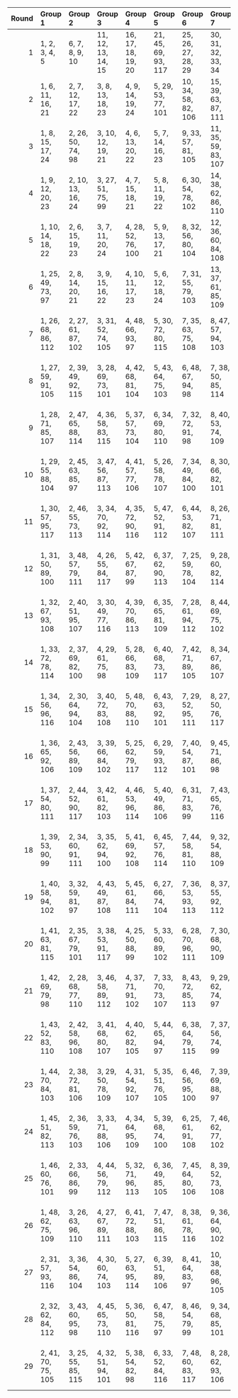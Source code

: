 |   Round | Group 1            | Group 2            | Group 3            | Group 4            | Group 5             | Group 6             | Group 7             | Group 8             | Group 9             | Group 10            | Group 11            | Group 12            | Group 13            | Group 14            | Group 15            | Group 16            | Group 17            | Group 18             | Group 19                | Group 20                | Group 21                | Group 22          | Group 23           | Group 24           |
|--------:|:-------------------|:-------------------|:-------------------|:-------------------|:--------------------|:--------------------|:--------------------|:--------------------|:--------------------|:--------------------|:--------------------|:--------------------|:--------------------|:--------------------|:--------------------|:--------------------|:--------------------|:---------------------|:------------------------|:------------------------|:------------------------|:------------------|:-------------------|:-------------------|
|       1 | 1, 2, 3, 4, 5      | 6, 7, 8, 9, 10     | 11, 12, 13, 14, 15 | 16, 17, 18, 19, 20 | 21, 45, 69, 93, 117 | 25, 26, 27, 28, 29  | 30, 31, 32, 33, 34  | 35, 36, 37, 38, 39  | 40, 41, 42, 43, 44  | 49, 50, 51, 52, 53  | 54, 55, 56, 57, 58  | 59, 60, 61, 62, 63  | 64, 65, 66, 67, 68  | 73, 74, 75, 76, 77  | 78, 79, 80, 81, 82  | 83, 84, 85, 86, 87  | 88, 89, 90, 91, 92  | 97, 98, 99, 100, 101 | 102, 103, 104, 105, 106 | 107, 108, 109, 110, 111 | 112, 113, 114, 115, 116 | 22, 46, 70, 94    | 23, 47, 71, 95     | 24, 48, 72, 96     |
|       2 | 1, 6, 11, 16, 21   | 2, 7, 12, 17, 22   | 3, 8, 13, 18, 23   | 4, 9, 14, 19, 24   | 5, 29, 53, 77, 101  | 10, 34, 58, 82, 106 | 15, 39, 63, 87, 111 | 20, 44, 68, 92, 116 | 25, 30, 35, 40, 45  | 26, 31, 36, 41, 46  | 27, 32, 37, 42, 47  | 28, 33, 38, 43, 48  | 49, 54, 59, 64, 69  | 50, 55, 60, 65, 70  | 51, 56, 61, 66, 71  | 52, 57, 62, 67, 72  | 73, 78, 83, 88, 93  | 74, 79, 84, 89, 94   | 75, 80, 85, 90, 95      | 76, 81, 86, 91, 96      | 97, 102, 107, 112, 117  | 98, 103, 108, 113 | 99, 104, 109, 114  | 100, 105, 110, 115 |
|       3 | 1, 8, 15, 17, 24   | 2, 26, 50, 74, 98  | 3, 10, 12, 19, 21  | 4, 6, 13, 20, 22   | 5, 7, 14, 16, 23    | 9, 33, 57, 81, 105  | 11, 35, 59, 83, 107 | 18, 42, 66, 90, 114 | 25, 32, 39, 41, 48  | 27, 34, 36, 43, 45  | 28, 30, 37, 44, 46  | 29, 31, 38, 40, 47  | 49, 56, 63, 65, 72  | 51, 58, 60, 67, 69  | 52, 54, 61, 68, 70  | 53, 55, 62, 64, 71  | 73, 80, 87, 89, 96  | 75, 82, 84, 91, 93   | 76, 78, 85, 92, 94      | 77, 79, 86, 88, 95      | 99, 106, 108, 115, 117  | 97, 104, 111, 113 | 100, 102, 109, 116 | 101, 103, 110, 112 |
|       4 | 1, 9, 12, 20, 23   | 2, 10, 13, 16, 24  | 3, 27, 51, 75, 99  | 4, 7, 15, 18, 21   | 5, 8, 11, 19, 22    | 6, 30, 54, 78, 102  | 14, 38, 62, 86, 110 | 17, 41, 65, 89, 113 | 25, 33, 36, 44, 47  | 26, 34, 37, 40, 48  | 28, 31, 39, 42, 45  | 29, 32, 35, 43, 46  | 49, 57, 60, 68, 71  | 50, 58, 61, 64, 72  | 52, 55, 63, 66, 69  | 53, 56, 59, 67, 70  | 73, 81, 84, 92, 95  | 74, 82, 85, 88, 96   | 76, 79, 87, 90, 93      | 77, 80, 83, 91, 94      | 100, 103, 111, 114, 117 | 97, 105, 108, 116 | 98, 106, 109, 112  | 101, 104, 107, 115 |
|       5 | 1, 10, 14, 18, 22  | 2, 6, 15, 19, 23   | 3, 7, 11, 20, 24   | 4, 28, 52, 76, 100 | 5, 9, 13, 17, 21    | 8, 32, 56, 80, 104  | 12, 36, 60, 84, 108 | 16, 40, 64, 88, 112 | 25, 34, 38, 42, 46  | 26, 30, 39, 43, 47  | 27, 31, 35, 44, 48  | 29, 33, 37, 41, 45  | 49, 58, 62, 66, 70  | 50, 54, 63, 67, 71  | 51, 55, 59, 68, 72  | 53, 57, 61, 65, 69  | 73, 82, 86, 90, 94  | 74, 78, 87, 91, 95   | 75, 79, 83, 92, 96      | 77, 81, 85, 89, 93      | 101, 105, 109, 113, 117 | 97, 106, 110, 114 | 98, 102, 111, 115  | 99, 103, 107, 116  |
|       6 | 1, 25, 49, 73, 97  | 2, 8, 14, 20, 21   | 3, 9, 15, 16, 22   | 4, 10, 11, 17, 23  | 5, 6, 12, 18, 24    | 7, 31, 55, 79, 103  | 13, 37, 61, 85, 109 | 19, 43, 67, 91, 115 | 26, 32, 38, 44, 45  | 27, 33, 39, 40, 46  | 28, 34, 35, 41, 47  | 29, 30, 36, 42, 48  | 50, 56, 62, 68, 69  | 51, 57, 63, 64, 70  | 52, 58, 59, 65, 71  | 53, 54, 60, 66, 72  | 74, 80, 86, 92, 93  | 75, 81, 87, 88, 94   | 76, 82, 83, 89, 95      | 77, 78, 84, 90, 96      | 98, 104, 110, 116, 117  | 99, 105, 111, 112 | 100, 106, 107, 113 | 101, 102, 108, 114 |
|       7 | 1, 26, 68, 86, 112 | 2, 27, 61, 87, 102 | 3, 31, 52, 74, 105 | 4, 48, 66, 93, 97  | 5, 30, 72, 80, 115  | 7, 35, 63, 75, 108  | 8, 47, 57, 94, 103  | 9, 40, 70, 89, 116  | 10, 41, 71, 76, 109 | 11, 38, 67, 92, 113 | 12, 29, 51, 90, 110 | 13, 46, 64, 84, 98  | 14, 25, 56, 83, 114 | 16, 34, 62, 81, 99  | 18, 36, 69, 78, 111 | 19, 45, 60, 88, 107 | 20, 39, 65, 85, 117 | 21, 32, 58, 73, 100  | 22, 28, 53, 79, 104     | 23, 43, 59, 96, 106     | 24, 37, 50, 95, 101     | 6, 42, 55, 77     | 15, 44, 54, 91     | 17, 33, 49, 82     |
|       8 | 1, 27, 59, 91, 105 | 2, 39, 49, 92, 115 | 3, 28, 69, 73, 101 | 4, 42, 68, 81, 104 | 5, 43, 64, 75, 103  | 6, 48, 67, 94, 98   | 7, 38, 50, 85, 114  | 8, 33, 63, 90, 100  | 9, 46, 65, 83, 111  | 10, 37, 60, 86, 97  | 11, 44, 55, 87, 109 | 13, 34, 71, 77, 117 | 14, 32, 70, 79, 106 | 15, 35, 57, 80, 102 | 17, 47, 61, 93, 107 | 18, 45, 54, 74, 116 | 20, 26, 66, 76, 113 | 21, 31, 62, 95, 108  | 22, 25, 51, 96, 112     | 23, 40, 56, 78, 110     | 24, 36, 52, 89, 99      | 12, 30, 58, 88    | 16, 41, 53, 84     | 19, 29, 72, 82     |
|       9 | 1, 28, 71, 85, 107 | 2, 47, 65, 88, 114 | 4, 36, 58, 83, 115 | 5, 37, 57, 73, 104 | 6, 34, 69, 80, 110  | 7, 32, 72, 91, 98   | 8, 40, 53, 74, 109  | 10, 43, 66, 79, 100 | 11, 48, 54, 84, 105 | 12, 25, 68, 93, 102 | 13, 39, 59, 82, 116 | 14, 46, 61, 81, 117 | 15, 26, 64, 89, 108 | 16, 31, 63, 94, 113 | 17, 29, 70, 76, 99  | 19, 44, 50, 77, 111 | 20, 35, 60, 78, 112 | 21, 41, 56, 86, 101  | 22, 30, 52, 75, 106     | 23, 33, 62, 87, 103     | 24, 42, 51, 92, 97      | 3, 45, 67, 90     | 9, 27, 49, 96      | 18, 38, 55, 95     |
|      10 | 1, 29, 55, 88, 104 | 2, 45, 63, 85, 97  | 3, 47, 56, 87, 113 | 4, 41, 57, 77, 106 | 5, 26, 58, 78, 107  | 7, 34, 49, 84, 100  | 8, 30, 66, 82, 101  | 9, 44, 72, 93, 99   | 10, 35, 53, 89, 98  | 11, 46, 68, 91, 103 | 12, 33, 54, 96, 117 | 13, 38, 70, 74, 108 | 14, 48, 52, 92, 102 | 15, 37, 51, 79, 116 | 18, 39, 71, 94, 110 | 19, 27, 69, 83, 112 | 20, 43, 62, 73, 111 | 21, 36, 67, 80, 109  | 22, 40, 61, 76, 115     | 23, 25, 60, 90, 105     | 24, 31, 64, 81, 114     | 6, 32, 50, 86     | 16, 42, 65, 95     | 17, 28, 59, 75     |
|      11 | 1, 30, 57, 95, 117 | 2, 46, 55, 73, 113 | 3, 34, 70, 92, 114 | 4, 35, 72, 90, 116 | 5, 47, 52, 91, 112  | 6, 44, 53, 82, 107  | 8, 26, 71, 81, 111  | 9, 37, 67, 76, 110  | 10, 48, 56, 85, 108 | 11, 45, 49, 79, 102 | 12, 42, 50, 83, 106 | 14, 29, 69, 87, 105 | 15, 31, 60, 75, 104 | 16, 33, 59, 74, 101 | 17, 39, 58, 77, 98  | 18, 43, 61, 80, 99  | 20, 25, 64, 86, 100 | 21, 28, 54, 89, 97   | 22, 32, 65, 78, 103     | 23, 38, 51, 84, 109     | 24, 27, 62, 88, 115     | 7, 41, 66, 96     | 13, 40, 63, 93     | 19, 36, 68, 94     |
|      12 | 1, 31, 50, 89, 100 | 3, 48, 57, 79, 111 | 4, 26, 55, 84, 117 | 5, 42, 67, 87, 99  | 6, 37, 62, 90, 113  | 7, 25, 59, 78, 104  | 9, 28, 60, 82, 114  | 10, 33, 61, 92, 110 | 12, 46, 63, 86, 109 | 13, 27, 53, 94, 106 | 14, 47, 66, 73, 116 | 15, 40, 69, 96, 103 | 16, 45, 68, 75, 115 | 17, 43, 51, 81, 102 | 18, 32, 64, 77, 105 | 19, 38, 58, 93, 101 | 20, 36, 70, 95, 97  | 21, 39, 72, 76, 112  | 22, 44, 71, 80, 108     | 23, 41, 52, 85, 98      | 24, 30, 56, 91, 107     | 2, 29, 54, 83     | 8, 35, 49, 88      | 11, 34, 65, 74     |
|      13 | 1, 32, 67, 93, 108 | 2, 40, 51, 95, 107 | 3, 30, 49, 77, 116 | 4, 39, 70, 86, 113 | 6, 35, 65, 81, 109  | 7, 28, 61, 94, 112  | 8, 44, 69, 75, 102  | 9, 31, 66, 78, 106  | 11, 36, 62, 96, 98  | 12, 38, 56, 76, 97  | 13, 47, 60, 79, 110 | 14, 41, 55, 82, 111 | 15, 29, 71, 92, 100 | 16, 27, 52, 80, 103 | 17, 26, 54, 90, 115 | 18, 25, 57, 89, 101 | 19, 48, 64, 73, 99  | 20, 34, 72, 87, 104  | 21, 43, 53, 88, 105     | 22, 37, 58, 84, 114     | 23, 42, 63, 74, 117     | 5, 46, 59, 85     | 10, 45, 50, 91     | 24, 33, 68, 83     |
|      14 | 1, 33, 72, 78, 114 | 2, 37, 69, 82, 100 | 4, 29, 61, 75, 98  | 5, 28, 66, 83, 109 | 6, 40, 68, 73, 117  | 7, 42, 71, 89, 105  | 8, 34, 67, 86, 107  | 9, 25, 58, 92, 103  | 10, 32, 57, 74, 115 | 11, 43, 70, 77, 104 | 12, 41, 62, 91, 116 | 13, 26, 52, 88, 101 | 15, 38, 65, 90, 112 | 16, 30, 51, 85, 111 | 18, 31, 53, 87, 97  | 19, 35, 56, 84, 106 | 20, 27, 54, 81, 108 | 21, 47, 50, 96, 102  | 22, 48, 59, 95, 113     | 23, 45, 55, 94, 99      | 24, 46, 49, 93, 110     | 3, 44, 64, 76     | 14, 39, 60, 80     | 17, 36, 63, 79     |
|      15 | 1, 34, 56, 96, 116 | 2, 30, 64, 94, 104 | 3, 40, 72, 83, 108 | 5, 48, 70, 88, 110 | 6, 43, 63, 92, 101  | 7, 29, 52, 95, 111  | 8, 27, 50, 76, 117  | 9, 42, 53, 73, 115  | 10, 47, 69, 84, 99  | 11, 41, 60, 93, 100 | 12, 39, 67, 75, 114 | 14, 36, 71, 74, 112 | 15, 28, 55, 81, 98  | 16, 44, 61, 86, 105 | 17, 37, 68, 87, 106 | 18, 33, 58, 79, 109 | 20, 32, 49, 90, 107 | 21, 35, 66, 85, 103  | 22, 26, 57, 91, 97      | 23, 31, 65, 82, 102     | 24, 25, 54, 77, 113     | 4, 38, 59, 80     | 13, 45, 62, 89     | 19, 46, 51, 78     |
|      16 | 1, 36, 65, 92, 106 | 2, 43, 56, 89, 109 | 3, 39, 66, 84, 102 | 5, 25, 62, 79, 117 | 6, 29, 59, 93, 112  | 7, 40, 54, 87, 101  | 9, 45, 71, 86, 98   | 11, 37, 52, 78, 115 | 12, 26, 49, 95, 103 | 13, 41, 58, 90, 104 | 14, 44, 57, 88, 113 | 15, 48, 61, 74, 114 | 16, 35, 55, 96, 97  | 17, 34, 50, 94, 108 | 18, 46, 72, 75, 107 | 19, 30, 53, 81, 100 | 20, 47, 67, 83, 105 | 21, 27, 64, 82, 110  | 22, 38, 60, 77, 99      | 23, 32, 68, 76, 111     | 24, 28, 63, 80, 116     | 4, 33, 69, 85     | 8, 42, 70, 91      | 10, 31, 51, 73     |
|      17 | 1, 37, 54, 80, 111 | 2, 44, 52, 90, 117 | 3, 42, 61, 82, 103 | 4, 46, 53, 96, 114 | 5, 40, 49, 86, 106  | 6, 31, 71, 83, 99   | 7, 43, 65, 76, 116  | 8, 45, 58, 95, 105  | 9, 30, 59, 79, 108  | 10, 36, 55, 75, 101 | 13, 48, 51, 91, 100 | 14, 33, 67, 77, 97  | 15, 27, 68, 84, 113 | 17, 25, 72, 74, 110 | 18, 41, 50, 73, 112 | 19, 47, 62, 85, 104 | 20, 38, 63, 88, 102 | 21, 34, 57, 78, 98   | 22, 29, 66, 89, 107     | 23, 35, 70, 93, 115     | 24, 26, 69, 94, 109     | 11, 39, 56, 81    | 12, 28, 64, 87     | 16, 32, 60, 92     |
|      18 | 1, 39, 53, 90, 99  | 2, 34, 60, 91, 111 | 3, 35, 62, 94, 100 | 5, 41, 69, 92, 108 | 6, 45, 57, 76, 114  | 7, 44, 58, 81, 110  | 9, 32, 54, 88, 109  | 10, 30, 70, 87, 112 | 11, 29, 64, 85, 116 | 12, 43, 55, 74, 107 | 13, 33, 50, 75, 113 | 14, 26, 51, 93, 104 | 15, 25, 67, 95, 106 | 16, 37, 49, 83, 98  | 17, 46, 66, 80, 105 | 18, 28, 65, 84, 115 | 19, 42, 59, 86, 102 | 20, 31, 61, 96, 101  | 22, 36, 56, 82, 117     | 23, 27, 72, 79, 97      | 24, 38, 71, 73, 103     | 4, 47, 63, 78     | 8, 48, 68, 89      | 21, 40, 52, 77     |
|      19 | 1, 40, 58, 94, 102 | 3, 32, 59, 81, 97  | 4, 43, 49, 87, 108 | 5, 45, 61, 84, 111 | 6, 27, 66, 74, 104  | 7, 36, 53, 93, 113  | 8, 37, 55, 92, 112  | 10, 46, 67, 88, 116 | 11, 47, 72, 89, 117 | 12, 31, 69, 77, 115 | 13, 30, 65, 96, 99  | 14, 28, 50, 90, 103 | 15, 42, 62, 76, 107 | 16, 25, 70, 82, 109 | 17, 38, 57, 83, 100 | 19, 41, 54, 95, 110 | 20, 33, 51, 80, 98  | 21, 29, 68, 79, 114  | 22, 34, 63, 73, 105     | 23, 39, 64, 91, 101     | 24, 44, 60, 85, 106     | 2, 48, 71, 78     | 9, 26, 56, 75      | 18, 35, 52, 86     |
|      20 | 1, 41, 63, 81, 115 | 2, 35, 67, 79, 101 | 3, 38, 53, 91, 117 | 4, 25, 50, 88, 99  | 5, 33, 60, 89, 102  | 6, 28, 70, 96, 111  | 7, 30, 68, 90, 109  | 8, 31, 59, 84, 110  | 9, 47, 55, 80, 100  | 10, 42, 64, 78, 113 | 11, 26, 61, 73, 106 | 12, 37, 72, 94, 105 | 13, 36, 57, 87, 107 | 15, 46, 52, 82, 97  | 16, 43, 71, 93, 114 | 17, 32, 69, 95, 116 | 18, 48, 49, 76, 104 | 19, 40, 66, 92, 98   | 20, 45, 56, 77, 103     | 23, 34, 54, 75, 112     | 24, 29, 65, 86, 108     | 14, 27, 58, 85    | 21, 44, 51, 74     | 22, 39, 62, 83     |
|      21 | 1, 42, 69, 79, 98  | 2, 28, 68, 77, 110 | 3, 46, 58, 89, 112 | 4, 37, 71, 91, 102 | 7, 33, 70, 73, 107  | 8, 43, 72, 85, 113  | 9, 29, 62, 74, 97   | 11, 32, 63, 82, 99  | 12, 48, 65, 80, 101 | 13, 44, 66, 95, 115 | 14, 45, 53, 78, 108 | 15, 30, 50, 93, 105 | 16, 47, 54, 76, 106 | 17, 35, 64, 92, 117 | 18, 34, 51, 83, 103 | 19, 39, 57, 96, 109 | 20, 41, 59, 94, 114 | 21, 38, 49, 75, 111  | 22, 27, 55, 86, 116     | 23, 36, 61, 88, 100     | 24, 40, 67, 84, 104     | 5, 31, 56, 90     | 6, 26, 60, 87      | 10, 25, 52, 81     |
|      22 | 1, 43, 52, 83, 110 | 2, 42, 58, 96, 108 | 3, 41, 68, 80, 107 | 4, 40, 62, 82, 105 | 5, 44, 65, 94, 97   | 6, 38, 64, 79, 115  | 7, 37, 56, 74, 99   | 8, 36, 51, 77, 114  | 9, 35, 69, 91, 113  | 10, 39, 54, 93, 103 | 11, 33, 53, 95, 112 | 13, 31, 72, 86, 111 | 14, 30, 63, 76, 98  | 16, 28, 67, 78, 117 | 17, 27, 60, 73, 109 | 18, 26, 70, 85, 102 | 19, 25, 71, 75, 116 | 21, 48, 55, 90, 106  | 22, 47, 49, 81, 101     | 23, 46, 50, 92, 104     | 24, 45, 59, 87, 100     | 12, 32, 61, 89    | 15, 34, 66, 88     | 20, 29, 57, 84     |
|      23 | 1, 44, 70, 84, 103 | 2, 38, 72, 81, 106 | 3, 29, 50, 78, 109 | 4, 31, 54, 92, 107 | 5, 35, 51, 76, 105  | 6, 46, 56, 95, 100  | 7, 39, 69, 88, 97   | 8, 25, 65, 87, 98   | 9, 48, 63, 77, 112  | 10, 26, 62, 80, 114 | 11, 27, 71, 90, 101 | 12, 40, 57, 85, 99  | 13, 32, 55, 83, 102 | 14, 34, 59, 89, 115 | 15, 43, 58, 86, 117 | 16, 36, 66, 91, 110 | 17, 45, 52, 96, 104 | 18, 47, 68, 82, 108  | 19, 28, 49, 74, 113     | 21, 42, 60, 94, 116     | 22, 33, 64, 93, 111     | 20, 37, 53, 75    | 23, 30, 67, 73     | 24, 41, 61, 79     |
|      24 | 1, 45, 51, 82, 113 | 2, 36, 59, 76, 103 | 3, 33, 71, 88, 106 | 4, 34, 64, 95, 109 | 5, 39, 68, 74, 100  | 6, 25, 61, 91, 108  | 7, 46, 62, 77, 102  | 8, 29, 60, 96, 115  | 9, 38, 52, 94, 107  | 10, 44, 63, 83, 104 | 11, 40, 50, 80, 97  | 12, 47, 53, 92, 111 | 13, 35, 54, 73, 114 | 14, 42, 72, 84, 101 | 15, 41, 49, 78, 99  | 16, 48, 58, 87, 116 | 17, 31, 67, 85, 112 | 18, 27, 56, 93, 98   | 19, 26, 65, 79, 105     | 20, 30, 55, 89, 110     | 24, 32, 66, 75, 117     | 21, 37, 70, 81    | 22, 43, 69, 90     | 23, 28, 57, 86     |
|      25 | 1, 46, 60, 76, 101 | 2, 33, 66, 86, 99  | 4, 44, 56, 79, 112 | 5, 32, 71, 96, 113 | 6, 36, 49, 85, 105  | 7, 45, 64, 80, 106  | 8, 39, 52, 73, 108  | 9, 41, 51, 87, 117  | 10, 28, 72, 95, 102 | 11, 42, 57, 75, 110 | 12, 27, 70, 78, 100 | 13, 29, 67, 81, 103 | 15, 47, 59, 77, 109 | 16, 38, 69, 89, 104 | 17, 40, 55, 91, 114 | 19, 34, 61, 90, 97  | 20, 48, 50, 82, 115 | 21, 25, 63, 84, 107  | 22, 31, 68, 88, 98      | 23, 26, 53, 83, 116     | 24, 35, 58, 74, 111     | 3, 37, 65, 93     | 14, 43, 54, 94     | 18, 30, 62, 92     |
|      26 | 1, 48, 62, 75, 109 | 3, 26, 63, 96, 110 | 4, 27, 67, 89, 111 | 6, 41, 72, 88, 103 | 7, 47, 51, 86, 115  | 8, 38, 61, 78, 116  | 9, 36, 64, 90, 102  | 10, 29, 49, 94, 117 | 12, 44, 59, 73, 98  | 13, 28, 56, 92, 105 | 14, 35, 68, 95, 99  | 15, 45, 70, 83, 101 | 16, 39, 50, 79, 107 | 17, 30, 71, 84, 97  | 18, 40, 60, 81, 113 | 19, 32, 52, 87, 114 | 20, 46, 69, 74, 106 | 21, 33, 65, 91, 104  | 22, 42, 54, 85, 100     | 23, 37, 66, 77, 108     | 24, 43, 57, 82, 112     | 2, 25, 53, 80     | 5, 34, 55, 93      | 11, 31, 58, 76     |
|      27 | 2, 31, 57, 93, 116 | 3, 36, 54, 86, 104 | 4, 30, 60, 74, 103 | 5, 27, 63, 95, 114 | 6, 39, 51, 89, 106  | 8, 41, 64, 83, 97   | 10, 38, 68, 96, 105 | 11, 25, 66, 94, 111 | 12, 34, 52, 79, 113 | 13, 42, 49, 80, 112 | 14, 40, 65, 75, 100 | 15, 32, 53, 85, 110 | 16, 29, 56, 73, 102 | 17, 44, 62, 78, 101 | 18, 37, 59, 88, 117 | 19, 33, 55, 76, 108 | 20, 28, 58, 91, 99  | 21, 46, 71, 87, 115  | 22, 45, 72, 92, 109     | 23, 48, 69, 81, 107     | 24, 47, 70, 90, 98      | 1, 35, 61, 77     | 7, 26, 67, 82      | 9, 43, 50, 84      |
|      28 | 2, 32, 62, 84, 112 | 3, 43, 60, 95, 98  | 4, 45, 65, 73, 110 | 5, 36, 50, 81, 116 | 6, 47, 58, 75, 97   | 8, 46, 54, 79, 99   | 9, 34, 68, 85, 101  | 10, 40, 59, 90, 111 | 11, 28, 51, 88, 108 | 12, 35, 71, 82, 104 | 14, 37, 64, 96, 107 | 15, 33, 56, 94, 115 | 16, 26, 72, 77, 100 | 17, 48, 53, 86, 103 | 18, 29, 63, 91, 106 | 19, 31, 70, 80, 117 | 20, 42, 52, 93, 109 | 21, 30, 61, 83, 113  | 22, 41, 67, 74, 102     | 23, 44, 49, 89, 114     | 24, 39, 55, 78, 105     | 1, 38, 66, 87     | 7, 27, 57, 92      | 13, 25, 69, 76     |
|      29 | 2, 41, 70, 75, 105 | 3, 25, 55, 85, 115 | 4, 32, 51, 94, 101 | 5, 38, 54, 82, 98  | 6, 33, 52, 84, 116  | 7, 48, 60, 83, 117  | 8, 28, 62, 93, 106  | 9, 39, 61, 95, 104  | 10, 27, 65, 77, 107 | 11, 30, 69, 86, 114 | 12, 45, 66, 81, 112 | 13, 43, 68, 78, 97  | 14, 31, 49, 91, 109 | 16, 46, 57, 90, 108 | 17, 42, 56, 88, 111 | 18, 44, 67, 96, 100 | 19, 37, 63, 89, 103 | 21, 26, 59, 92, 99   | 22, 35, 50, 87, 110     | 23, 29, 58, 80, 113     | 24, 34, 53, 76, 102     | 1, 47, 64, 74     | 15, 36, 72, 73     | 20, 40, 71, 79     |